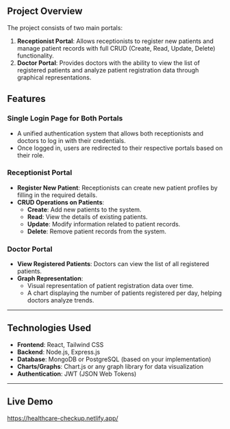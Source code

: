 ## Project Overview

The project consists of two main portals:
1. **Receptionist Portal**: Allows receptionists to register new patients and manage patient records with full CRUD (Create, Read, Update, Delete) functionality.
2. **Doctor Portal**: Provides doctors with the ability to view the list of registered patients and analyze patient registration data through graphical representations.

## Features

### Single Login Page for Both Portals
- A unified authentication system that allows both receptionists and doctors to log in with their credentials.
- Once logged in, users are redirected to their respective portals based on their role.

### Receptionist Portal
- **Register New Patient**: Receptionists can create new patient profiles by filling in the required details.
- **CRUD Operations on Patients**:
  - **Create**: Add new patients to the system.
  - **Read**: View the details of existing patients.
  - **Update**: Modify information related to patient records.
  - **Delete**: Remove patient records from the system.

### Doctor Portal
- **View Registered Patients**: Doctors can view the list of all registered patients.
- **Graph Representation**: 
  - Visual representation of patient registration data over time.
  - A chart displaying the number of patients registered per day, helping doctors analyze trends.

---

## Technologies Used
- **Frontend**: React, Tailwind CSS
- **Backend**: Node.js, Express.js
- **Database**: MongoDB or PostgreSQL (based on your implementation)
- **Charts/Graphs**: Chart.js or any graph library for data visualization
- **Authentication**: JWT (JSON Web Tokens)

---

## Live Demo
https://healthcare-checkup.netlify.app/
